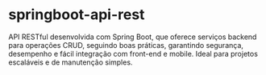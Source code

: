 # springboot-api-rest
API RESTful desenvolvida com Spring Boot, que oferece serviços backend para operações CRUD, seguindo boas práticas, garantindo segurança, desempenho e fácil integração com front-end e mobile. Ideal para projetos escaláveis e de manutenção simples.
